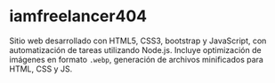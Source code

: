# iamfreelancer404
Sitio web desarrollado con HTML5, CSS3, bootstrap y JavaScript, con automatización de tareas utilizando Node.js. Incluye optimización de imágenes en formato `.webp`, generación de archivos minificados  para HTML, CSS y JS.
